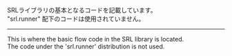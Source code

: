 SRLライブラリの基本となるコードを記載しています。  
"srl.runner" 配下のコードは使用されていません。  

---

This is where the basic flow code in the SRL library is located.  
The code under the 'srl.runner' distribution is not used.  
